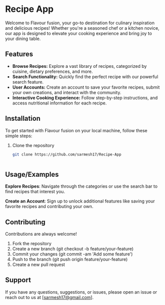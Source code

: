 
# Recipe App

Welcome to Flavour fusion, your go-to destination for culinary inspiration and delicious recipes! Whether you're a seasoned chef or a kitchen novice, our app is designed to elevate your cooking experience and bring joy to your dining table.





## Features

- **Browse Recipes:** Explore a vast library of recipes, categorized by cuisine, dietary preferences, and more.
- **Search Functionality:** Quickly find the perfect recipe with our powerful search feature.
- **User Accounts:** Create an account to save your favorite recipes, submit your own creations, and interact with the community.
- **Interactive Cooking Experience:** Follow step-by-step instructions, and access nutritional information for each recipe.


## Installation

To get started with Flavour fusion on your local machine, follow these simple steps:

1. Clone the repository
   ```bash
   git clone https://github.com/sarmesh17/Recipe-App
    
## Usage/Examples

**Explore Recipes**: Navigate through the categories or use the search bar to find recipes that interest you.

**Create an Account**: Sign up to unlock additional features like saving your favorite recipes and contributing your own.


## Contributing

Contributions are always welcome!

1. Fork the repository
2. Create a new branch (git checkout -b feature/your-feature)
3. Commit your changes (git commit -am 'Add some feature')
4. Push to the branch (git push origin feature/your-feature)
5. Create a new pull request


## Support

If you have any questions, suggestions, or issues, please open an issue or reach out to us at [sarmesh17@gmail.com].